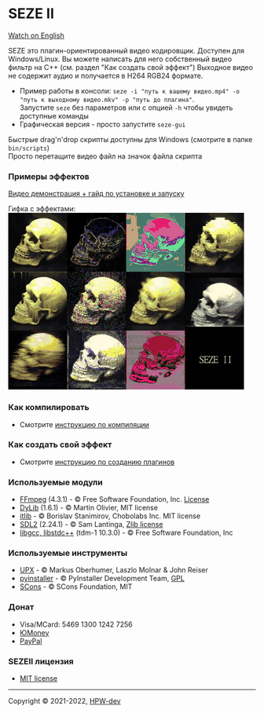 # SEZE II
[Watch on English](README.md)

SEZE это плагин-ориентированный видео кодировщик. Доступен для Windows/Linux. Вы можете написать для него собственный видео фильтр на C++ (см. раздел "Как создать свой эффект") Выходное видео не содержит аудио и получается в H264 RGB24 формате.
+ Пример работы в консоли: ```seze -i "путь к вашему видео.mp4" -o "путь к выходному видео.mkv" -p "путь до плагина"```.\
Запустите ```seze``` без параметров или с опцией ```-h``` чтобы увидеть доступные команды
+ Графическая версия - просто запустите ```seze-gui```

Быстрые drag'n'drop скрипты доступны для Windows (смотрите в папке ```bin/scripts```)\
Просто перетащите видео файл на значок файла скрипта
### Примеры эффектов
[Видео демонстрация + гайд по установке и запуску](https://youtu.be/Knt6QhNY00c)

Гифка с эффектами:\
![](resources/SEZEII.gif)
### Как компилировать
* Смотрите [инструкцию по компиляции](resources/how2build_ru.md)
### Как создать свой эффект
* Смотрите [инструкцию по созданию плагинов](resources/how2plugin_ru.md)
### Используемые модули
+ [FFmpeg](https://github.com/FFmpeg/FFmpeg) (4.3.1) - © Free Software Foundation, Inc. [License](https://github.com/FFmpeg/FFmpeg/blob/master/LICENSE.md)
+ [DyLib](https://github.com/tocola/DyLib) (1.6.1) - © Martin Olivier, MIT license
+ [itlib](https://github.com/iboB/itlib) - © Borislav Stanimirov, Chobolabs Inc. MIT license
+ [SDL2](https://www.libsdl.org) (2.24.1) - © Sam Lantinga, [Zlib license](https://www.zlib.net/zlib_license.html)
+ [libgcc, libstdc++](http://fsf.org/) (tdm-1 10.3.0) - © Free Software Foundation, Inc
### Используемые инструменты
+ [UPX](https://upx.github.io) - © Мarkus Oberhumer, Laszlo Molnar & John Reiser
+ [pyinstaller](https://www.pyinstaller.org/) - © PyInstaller Development Team, [GPL](https://www.pyinstaller.org/license.html)
+ [SCons](https://scons.org/) - © SCons Foundation, MIT
### Донат
* Visa/MCard: 5469 1300 1242 7256
* [ЮMoney](https://yoomoney.ru/to/410017516566873)
* [PayPal](https://paypal.me/AtariSMN81)
### SEZEII лицензия
* [MIT license](LICENSE)
***
Copyright © 2021-2022, [HPW-dev](mailto:hpwdev0@gmail.com)
